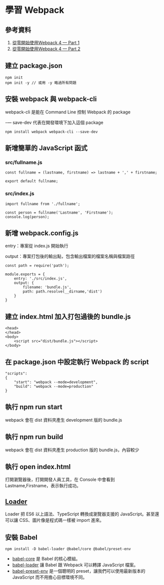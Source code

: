 學習 Webpack
=
## 參考資料

1. [從零開始使用Webpack 4 — Part 1](https://medium.com/@chuanjen.wang/%E5%BE%9E%E9%9B%B6%E9%96%8B%E5%A7%8B%E4%BD%BF%E7%94%A8webpack-4-part-1-141d7a547c4a)
2. [從零開始使用Webpack 4 — Part 2](https://medium.com/@chuanjen.wang/%E5%BE%9E%E9%9B%B6%E9%96%8B%E5%A7%8B%E4%BD%BF%E7%94%A8webpack-4-part-2-80127720a232)

## 建立 package.json

    npm init
    npm init -y // 或用 -y 略過所有問題

## 安裝 webpack 與 webpack-cli

webpack-cli 是能在 Command Line 控制 Webpack 的 package

-— save-dev 代表在開發環境下加入這個 package

    npm install webpack webpack-cli --save-dev

## 新增簡單的 JavaScript 函式

### src/fullname.js

    const fullname = (lastname, firstname) => lastname + ',' + firstname;

    export default fullname;

### src/index.js

    import fullname from './fullname';

    const person = fullname('Lastname', 'Firstname');
    console.log(person);

## 新增 webpack.config.js

entry：專案從 index.js 開始執行

output：專案打包後的輸出點，包含輸出檔案的檔案名稱與檔案路徑

    const path = require('path');

    module.exports = {
        entry: './src/index.js',
        output: {
            filename: 'bundle.js',
            path: path.resolve(__dirname,'dist')
        }
    }

## 建立 index.html 加入打包過後的 bundle.js

    <head>
    </head>
    <body>
        <script src="dist/bundle.js"></script>
    </body>

## 在 package.json 中設定執行 Webpack 的 script

    "scripts": 
    {
        "start": "webpack --mode=development",
        "build": "webpack --mode=production"
    }

## 執行 npm run start

webpack 會在 dist 資料夾產生 development 版的 bundle.js

## 執行 npm run build

webpack 會在 dist 資料夾產生 production 版的 bundle.js，內容較少

## 執行 open index.html

打開瀏覽器後，打開開發人員工具，在 Console 中會看到 Lastname,Firstname，表示執行成功。

## [Loader](https://webpack.js.org/concepts/loaders/)

Loader 把 ES6 以上語法、TypeScript 轉換成瀏覽器支援的 JavaScript。甚至還可以讓 CSS、圖片像是程式碼一樣被 import 進來。

## 安裝 Babel

    npm install -D babel-loader @babel/core @babel/preset-env

* [babel-core](https://babeljs.io/docs/en/babel-core) 是 Babel 的核心模組。
* [babel-loader](https://github.com/babel/babel-loader) 讓 Babel 跟 Webpack 可以轉譯 JavaScript 檔案。
* [babel-preset-env](https://babeljs.io/docs/en/babel-preset-env) 是一個聰明的 preset，讓我們可以使用最新版本的 JavaScript 而不用擔心目標環境不同。

